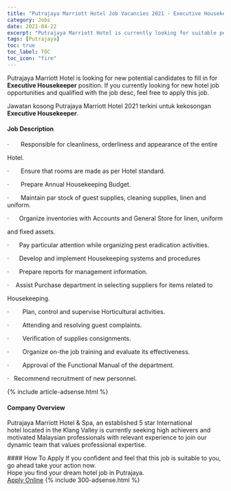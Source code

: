 ```yaml
---
title: "Putrajaya Marriott Hotel Job Vacancies 2021 - Executive Housekeeper" 
category: Jobs 
date: 2021-04-22 
excerpt: "Putrajaya Marriott Hotel is currently looking for suitable person to fill in the Executive Housekeeper which positioned at Putrajaya" 
tags: [Putrajaya] 
toc: true 
toc_label: TOC 
toc_icon: "fire" 
--- 
```


<p>Putrajaya Marriott Hotel is looking for new potential candidates to fill in for <b>Executive Housekeeper</b> position. If you currently looking for new hotel job opportunities and qualified with the job desc, feel free to apply this job.
</p>Jawatan kosong Putrajaya Marriott Hotel 2021 terkini untuk kekosongan <b>Executive Housekeeper</b>. 
<div><div><h4>Job Description</h4></div><div><div><span><div><p><span>&#183;&#160;&#160;&#160;&#160;&#160;&#160;&#160;Responsible for cleanliness, orderliness and appearance of the entire</span></p><p><span></span> <span>Hotel.</span></p><p><span>&#183;&#160;&#160;&#160;&#160;&#160;&#160;&#160;Ensure that rooms are made as per Hotel standard.</span></p><p><span>&#183;&#160;&#160;&#160;&#160;&#160;&#160;&#160;Prepare Annual Housekeeping Budget.</span></p><p><span>&#183;&#160;&#160;&#160;&#160;&#160;&#160;&#160;Maintain par stock of guest supplies, cleaning supplies, linen and uniform.</span></p><p><span>&#183;&#160;&#160;&#160;&#160;&#160; Organize inventories with Accounts and General Store for linen, uniform</span></p><p><span>and fixed assets.</span></p><p><span>&#183;&#160;&#160;&#160;&#160;&#160;&#160;Pay particular attention while organizing pest eradication activities.</span></p><p><span>&#183;&#160;&#160;&#160;&#160;&#160;&#160;Develop and implement Housekeeping systems and procedures</span></p><p><span>&#183;&#160;&#160;&#160;&#160;&#160;&#160;Prepare reports for management information.</span></p><p><span>&#183;&#160;&#160;&#160; Assist Purchase department in selecting suppliers for items related to</span></p><p><span>Housekeeping.</span></p><p><span>&#183;&#160;&#160;&#160;&#160;&#160;&#160;&#160;&#160;Plan, control and supervise Horticultural activities.</span></p><p><span>&#183;&#160;&#160;&#160;&#160;&#160;&#160;&#160;&#160;Attending and resolving guest complaints.</span></p><p><span>&#183;&#160;&#160;&#160;&#160;&#160;&#160;&#160;&#160;Verification of supplies consignments.</span></p><p><span>&#183;&#160;&#160;&#160;&#160;&#160;&#160;&#160;&#160;Organize on-the job training and evaluate its effectiveness.</span></p><p><span>&#183;&#160;&#160;&#160;&#160;&#160;&#160;&#160;&#160;Approval of the Functional Manual of the department.</span></p><p><span>&#183;&#160;&#160;</span> <span>Recommend recruitment of new personnel.</span></p></div></span></div></div></div> 
{% include article-adsense.html %} 
<div><div><h4>Company Overview</h4></div><div><div><span><div><p>Putrajaya Marriott Hotel &amp; Spa, an established 5 star International hotel&#160;located in the Klang Valley is currently seeking high achievers and motivated Malaysian professionals with relevant experience to join our dynamic team that values professional expertise.</p></div></span></div></div></div> 
#### How To Apply 
If you confident and feel that this job is suitable to you, go ahead take your action now. <br/> 
Hope you find your dream hotel job in Putrajaya. <br/> 
<a href="https://www.jobstreet.com.my/en/job/executive-housekeeper-4545484?jobId=jobstreet-my-job-4545484" class="btn btn--info" target="_blank" rel="nofollow noopenner">Apply Online</a> 
{% include 300-adsense.html %} 